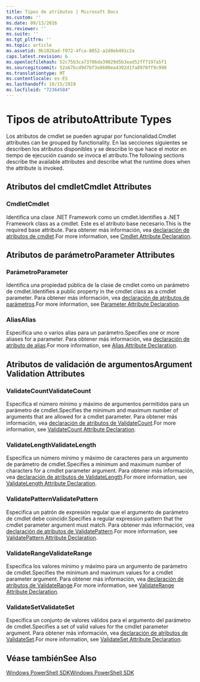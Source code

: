 ```yaml
---
title: Tipos de atributos | Microsoft Docs
ms.custom: ''
ms.date: 09/13/2016
ms.reviewer: ''
ms.suite: ''
ms.tgt_pltfrm: ''
ms.topic: article
ms.assetid: 9b1026ad-f072-4fca-8052-a2d8eb491c2a
caps.latest.revision: 6
ms.openlocfilehash: 52c75b3ca73706da39029d5b3ead52ff7197a5f1
ms.sourcegitcommit: 52a67bcd9d7bf3e8600ea4302d1fa8970ff9c998
ms.translationtype: MT
ms.contentlocale: es-ES
ms.lasthandoff: 10/15/2019
ms.locfileid: "72364584"
---
```

# <a name="attribute-types"></a><span data-ttu-id="04cc4-102">Tipos de atributo</span><span class="sxs-lookup"><span data-stu-id="04cc4-102">Attribute Types</span></span>

<span data-ttu-id="04cc4-103">Los atributos de cmdlet se pueden agrupar por funcionalidad.</span><span class="sxs-lookup"><span data-stu-id="04cc4-103">Cmdlet attributes can be grouped by functionality.</span></span>
<span data-ttu-id="04cc4-104">En las secciones siguientes se describen los atributos disponibles y se describe lo que hace el motor en tiempo de ejecución cuando se invoca el atributo.</span><span class="sxs-lookup"><span data-stu-id="04cc4-104">The following sections describe the available attributes and describe what the runtime does when the attribute is invoked.</span></span>

## <a name="cmdlet-attributes"></a><span data-ttu-id="04cc4-105">Atributos del cmdlet</span><span class="sxs-lookup"><span data-stu-id="04cc4-105">Cmdlet Attributes</span></span>

### <a name="cmdlet"></a><span data-ttu-id="04cc4-106">Cmdlet</span><span class="sxs-lookup"><span data-stu-id="04cc4-106">Cmdlet</span></span>

<span data-ttu-id="04cc4-107">Identifica una clase .NET Framework como un cmdlet.</span><span class="sxs-lookup"><span data-stu-id="04cc4-107">Identifies a .NET Framework class as a cmdlet.</span></span>
<span data-ttu-id="04cc4-108">Este es el atributo base necesario.</span><span class="sxs-lookup"><span data-stu-id="04cc4-108">This is the required base attribute.</span></span>
<span data-ttu-id="04cc4-109">Para obtener más información, vea [declaración de atributos de cmdlet](./cmdlet-attribute-declaration.md).</span><span class="sxs-lookup"><span data-stu-id="04cc4-109">For more information, see [Cmdlet Attribute Declaration](./cmdlet-attribute-declaration.md).</span></span>

## <a name="parameter-attributes"></a><span data-ttu-id="04cc4-110">Atributos de parámetro</span><span class="sxs-lookup"><span data-stu-id="04cc4-110">Parameter Attributes</span></span>

### <a name="parameter"></a><span data-ttu-id="04cc4-111">Parámetro</span><span class="sxs-lookup"><span data-stu-id="04cc4-111">Parameter</span></span>

<span data-ttu-id="04cc4-112">Identifica una propiedad pública de la clase de cmdlet como un parámetro de cmdlet.</span><span class="sxs-lookup"><span data-stu-id="04cc4-112">Identifies a public property in the cmdlet class as a cmdlet parameter.</span></span>
<span data-ttu-id="04cc4-113">Para obtener más información, vea [declaración de atributos de parámetros](./parameter-attribute-declaration.md).</span><span class="sxs-lookup"><span data-stu-id="04cc4-113">For more information, see [Parameter Attribute Declaration](./parameter-attribute-declaration.md).</span></span>

### <a name="alias"></a><span data-ttu-id="04cc4-114">Alias</span><span class="sxs-lookup"><span data-stu-id="04cc4-114">Alias</span></span>

<span data-ttu-id="04cc4-115">Especifica uno o varios alias para un parámetro.</span><span class="sxs-lookup"><span data-stu-id="04cc4-115">Specifies one or more aliases for a parameter.</span></span>
<span data-ttu-id="04cc4-116">Para obtener más información, vea [declaración de atributo de alias](./alias-attribute-declaration.md).</span><span class="sxs-lookup"><span data-stu-id="04cc4-116">For more information, see [Alias Attribute Declaration](./alias-attribute-declaration.md).</span></span>

## <a name="argument-validation-attributes"></a><span data-ttu-id="04cc4-117">Atributos de validación de argumentos</span><span class="sxs-lookup"><span data-stu-id="04cc4-117">Argument Validation Attributes</span></span>

### <a name="validatecount"></a><span data-ttu-id="04cc4-118">ValidateCount</span><span class="sxs-lookup"><span data-stu-id="04cc4-118">ValidateCount</span></span>

<span data-ttu-id="04cc4-119">Especifica el número mínimo y máximo de argumentos permitidos para un parámetro de cmdlet.</span><span class="sxs-lookup"><span data-stu-id="04cc4-119">Specifies the minimum and maximum number of arguments that are allowed for a cmdlet parameter.</span></span>
<span data-ttu-id="04cc4-120">Para obtener más información, vea [declaración de atributos de ValidateCount](./validatecount-attribute-declaration.md).</span><span class="sxs-lookup"><span data-stu-id="04cc4-120">For more information, see [ValidateCount Attribute Declaration](./validatecount-attribute-declaration.md).</span></span>

### <a name="validatelength"></a><span data-ttu-id="04cc4-121">ValidateLength</span><span class="sxs-lookup"><span data-stu-id="04cc4-121">ValidateLength</span></span>

<span data-ttu-id="04cc4-122">Especifica un número mínimo y máximo de caracteres para un argumento de parámetro de cmdlet.</span><span class="sxs-lookup"><span data-stu-id="04cc4-122">Specifies a minimum and maximum number of characters for a cmdlet parameter argument.</span></span>
<span data-ttu-id="04cc4-123">Para obtener más información, vea [declaración de atributos de ValidateLength](./validatelength-attribute-declaration.md).</span><span class="sxs-lookup"><span data-stu-id="04cc4-123">For more information, see [ValidateLength Attribute Declaration](./validatelength-attribute-declaration.md).</span></span>

### <a name="validatepattern"></a><span data-ttu-id="04cc4-124">ValidatePattern</span><span class="sxs-lookup"><span data-stu-id="04cc4-124">ValidatePattern</span></span>

<span data-ttu-id="04cc4-125">Especifica un patrón de expresión regular que el argumento de parámetro de cmdlet debe coincidir.</span><span class="sxs-lookup"><span data-stu-id="04cc4-125">Specifies a regular expression pattern that the cmdlet parameter argument must match.</span></span>
<span data-ttu-id="04cc4-126">Para obtener más información, vea [declaración de atributos de ValidatePattern](./validatepattern-attribute-declaration.md).</span><span class="sxs-lookup"><span data-stu-id="04cc4-126">For more information, see [ValidatePattern Attribute Declaration](./validatepattern-attribute-declaration.md).</span></span>

### <a name="validaterange"></a><span data-ttu-id="04cc4-127">ValidateRange</span><span class="sxs-lookup"><span data-stu-id="04cc4-127">ValidateRange</span></span>

<span data-ttu-id="04cc4-128">Especifica los valores mínimo y máximo para un argumento de parámetro de cmdlet.</span><span class="sxs-lookup"><span data-stu-id="04cc4-128">Specifies the minimum and maximum values for a cmdlet parameter argument.</span></span>
<span data-ttu-id="04cc4-129">Para obtener más información, vea [declaración de atributos de ValidateRange](./validaterange-attribute-declaration.md).</span><span class="sxs-lookup"><span data-stu-id="04cc4-129">For more information, see [ValidateRange Attribute Declaration](./validaterange-attribute-declaration.md).</span></span>

### <a name="validateset"></a><span data-ttu-id="04cc4-130">ValidateSet</span><span class="sxs-lookup"><span data-stu-id="04cc4-130">ValidateSet</span></span>

<span data-ttu-id="04cc4-131">Especifica un conjunto de valores válidos para el argumento del parámetro de cmdlet.</span><span class="sxs-lookup"><span data-stu-id="04cc4-131">Specifies a set of valid values for the cmdlet parameter argument.</span></span>
<span data-ttu-id="04cc4-132">Para obtener más información, vea [declaración de atributos de ValidateSet](./validateset-attribute-declaration.md).</span><span class="sxs-lookup"><span data-stu-id="04cc4-132">For more information, see [ValidateSet Attribute Declaration](./validateset-attribute-declaration.md).</span></span>

## <a name="see-also"></a><span data-ttu-id="04cc4-133">Véase también</span><span class="sxs-lookup"><span data-stu-id="04cc4-133">See Also</span></span>

[<span data-ttu-id="04cc4-134">Windows PowerShell SDK</span><span class="sxs-lookup"><span data-stu-id="04cc4-134">Windows PowerShell SDK</span></span>](../windows-powershell-reference.md)
